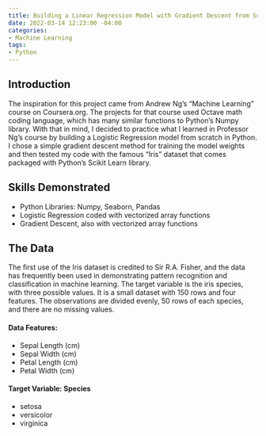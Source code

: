 ```yaml
---
title: Building a Linear Regression Model with Gradient Descent from Scratch
date: 2022-03-14 12:23:00 -04:00
categories:
- Machine Learning
tags:
- Python
---
```


## Introduction
The inspiration for this project came from Andrew Ng’s “Machine Learning” course on Coursera.org. The projects for that course used Octave math coding language, which has many similar functions to Python’s Numpy library. With that in mind, I decided to practice what I learned in Professor Ng’s course by building a Logistic Regression model from scratch in Python. I chose a simple gradient descent method for training the model weights and then tested my code with the famous “Iris” dataset that comes packaged with Python’s Scikit Learn library.

## Skills Demonstrated
* Python Libraries: Numpy, Seaborn, Pandas
* Logistic Regression coded with vectorized array functions
* Gradient Descent, also with vectorized array functions


## The Data
The first use of the Iris dataset is credited to Sir R.A. Fisher, and the data has frequently been used in demonstrating pattern recognition and classification in machine learning. The target variable is the iris species, with three possible values. It is a small dataset with 150 rows and four features. The observations are divided evenly, 50 rows of each species, and there are no missing values.

#### Data Features:
* Sepal Length (cm) 	
* Sepal Width (cm) 	
* Petal Length (cm) 	
* Petal Width (cm)

#### Target Variable: Species
* setosa
* versicolor
* virginica





